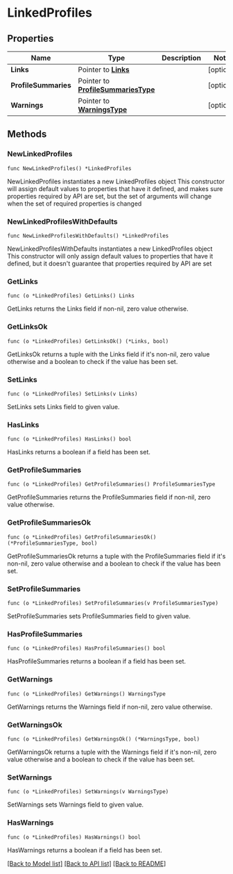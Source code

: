 # LinkedProfiles

## Properties

Name | Type | Description | Notes
------------ | ------------- | ------------- | -------------
**Links** | Pointer to [**Links**](Links.md) |  | [optional] 
**ProfileSummaries** | Pointer to [**ProfileSummariesType**](ProfileSummariesType.md) |  | [optional] 
**Warnings** | Pointer to [**WarningsType**](WarningsType.md) |  | [optional] 

## Methods

### NewLinkedProfiles

`func NewLinkedProfiles() *LinkedProfiles`

NewLinkedProfiles instantiates a new LinkedProfiles object
This constructor will assign default values to properties that have it defined,
and makes sure properties required by API are set, but the set of arguments
will change when the set of required properties is changed

### NewLinkedProfilesWithDefaults

`func NewLinkedProfilesWithDefaults() *LinkedProfiles`

NewLinkedProfilesWithDefaults instantiates a new LinkedProfiles object
This constructor will only assign default values to properties that have it defined,
but it doesn't guarantee that properties required by API are set

### GetLinks

`func (o *LinkedProfiles) GetLinks() Links`

GetLinks returns the Links field if non-nil, zero value otherwise.

### GetLinksOk

`func (o *LinkedProfiles) GetLinksOk() (*Links, bool)`

GetLinksOk returns a tuple with the Links field if it's non-nil, zero value otherwise
and a boolean to check if the value has been set.

### SetLinks

`func (o *LinkedProfiles) SetLinks(v Links)`

SetLinks sets Links field to given value.

### HasLinks

`func (o *LinkedProfiles) HasLinks() bool`

HasLinks returns a boolean if a field has been set.

### GetProfileSummaries

`func (o *LinkedProfiles) GetProfileSummaries() ProfileSummariesType`

GetProfileSummaries returns the ProfileSummaries field if non-nil, zero value otherwise.

### GetProfileSummariesOk

`func (o *LinkedProfiles) GetProfileSummariesOk() (*ProfileSummariesType, bool)`

GetProfileSummariesOk returns a tuple with the ProfileSummaries field if it's non-nil, zero value otherwise
and a boolean to check if the value has been set.

### SetProfileSummaries

`func (o *LinkedProfiles) SetProfileSummaries(v ProfileSummariesType)`

SetProfileSummaries sets ProfileSummaries field to given value.

### HasProfileSummaries

`func (o *LinkedProfiles) HasProfileSummaries() bool`

HasProfileSummaries returns a boolean if a field has been set.

### GetWarnings

`func (o *LinkedProfiles) GetWarnings() WarningsType`

GetWarnings returns the Warnings field if non-nil, zero value otherwise.

### GetWarningsOk

`func (o *LinkedProfiles) GetWarningsOk() (*WarningsType, bool)`

GetWarningsOk returns a tuple with the Warnings field if it's non-nil, zero value otherwise
and a boolean to check if the value has been set.

### SetWarnings

`func (o *LinkedProfiles) SetWarnings(v WarningsType)`

SetWarnings sets Warnings field to given value.

### HasWarnings

`func (o *LinkedProfiles) HasWarnings() bool`

HasWarnings returns a boolean if a field has been set.


[[Back to Model list]](../README.md#documentation-for-models) [[Back to API list]](../README.md#documentation-for-api-endpoints) [[Back to README]](../README.md)



